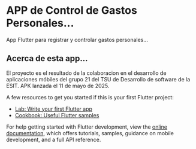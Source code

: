 # APP de Control de Gastos Personales...

App Flutter para registrar y controlar gastos personales...

## Acerca de esta app...

El proyecto es el resultado de la colaboracion en el desarrollo de aplicaciones móbiles del grupo 21 del TSU de Desarrollo de software de la ESIT. APK lanzada el 11 de mayo de 2025.

A few resources to get you started if this is your first Flutter project:

- [Lab: Write your first Flutter app](https://docs.flutter.dev/get-started/codelab)
- [Cookbook: Useful Flutter samples](https://docs.flutter.dev/cookbook)

For help getting started with Flutter development, view the
[online documentation](https://docs.flutter.dev/), which offers tutorials,
samples, guidance on mobile development, and a full API reference.
